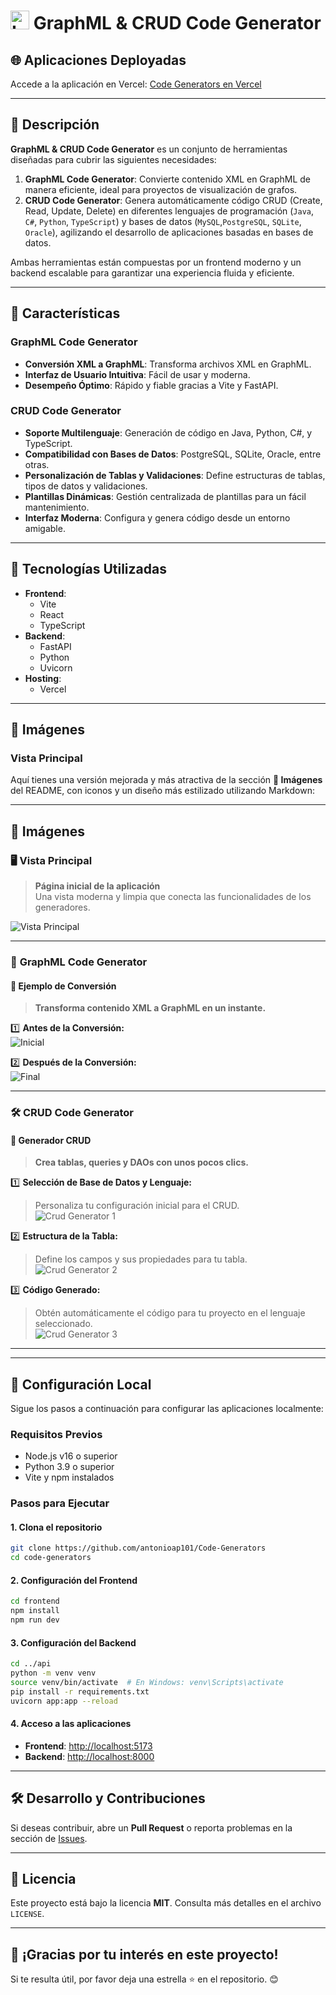 # <img src="./assets/logo.png" alt="Logo" width="30" height="30" /> GraphML & CRUD Code Generator

## 🌐 Aplicaciones Deployadas

Accede a la aplicación en Vercel: [Code Generators en Vercel](https://code-generators-aag.vercel.app/)

---

## 📖 Descripción

**GraphML & CRUD Code Generator** es un conjunto de herramientas diseñadas para cubrir las siguientes necesidades:

1. **GraphML Code Generator**: Convierte contenido XML en GraphML de manera eficiente, ideal para proyectos de
   visualización de grafos.
2. **CRUD Code Generator**: Genera automáticamente código CRUD (Create, Read, Update, Delete) en diferentes lenguajes de
   programación (`Java`, `C#`, `Python`, `TypeScript`) y bases de datos (`MySQL`,`PostgreSQL`, `SQLite`, `Oracle`),
   agilizando el desarrollo de aplicaciones basadas en bases de datos.

Ambas herramientas están compuestas por un frontend moderno y un backend escalable para garantizar una experiencia
fluida y eficiente.

---

## 🎯 Características

### GraphML Code Generator

- **Conversión XML a GraphML**: Transforma archivos XML en GraphML.
- **Interfaz de Usuario Intuitiva**: Fácil de usar y moderna.
- **Desempeño Óptimo**: Rápido y fiable gracias a Vite y FastAPI.

### CRUD Code Generator

- **Soporte Multilenguaje**: Generación de código en Java, Python, C#, y TypeScript.
- **Compatibilidad con Bases de Datos**: PostgreSQL, SQLite, Oracle, entre otras.
- **Personalización de Tablas y Validaciones**: Define estructuras de tablas, tipos de datos y validaciones.
- **Plantillas Dinámicas**: Gestión centralizada de plantillas para un fácil mantenimiento.
- **Interfaz Moderna**: Configura y genera código desde un entorno amigable.

---

## 🚀 Tecnologías Utilizadas

- **Frontend**:
    - Vite
    - React
    - TypeScript
- **Backend**:
    - FastAPI
    - Python
    - Uvicorn
- **Hosting**:
    - Vercel

---

## 📸 Imágenes

### Vista Principal

Aquí tienes una versión mejorada y más atractiva de la sección **📸 Imágenes** del README, con iconos y un diseño más
estilizado utilizando Markdown:

---

## 📸 Imágenes

### 🖥️ Vista Principal

> **Página inicial de la aplicación**  
> Una vista moderna y limpia que conecta las funcionalidades de los generadores.

![Vista Principal](./assets/main-page.png)

---

### 🧩 **GraphML Code Generator**

#### 🔄 Ejemplo de Conversión

> **Transforma contenido XML a GraphML en un instante.**

1️⃣ **Antes de la Conversión:**  
![Inicial](./assets/graphml-generator-1.png)

2️⃣ **Después de la Conversión:**  
![Final](./assets/graphml-generator-2.png)

---

### 🛠️ **CRUD Code Generator**

#### 🌟 Generador CRUD

> **Crea tablas, queries y DAOs con unos pocos clics.**

1️⃣ **Selección de Base de Datos y Lenguaje:**
> Personaliza tu configuración inicial para el CRUD.  
![Crud Generator 1](./assets/crud-generator-1.png)

2️⃣ **Estructura de la Tabla:**
> Define los campos y sus propiedades para tu tabla.  
![Crud Generator 2](./assets/crud-generator-2.png)

3️⃣ **Código Generado:**
> Obtén automáticamente el código para tu proyecto en el lenguaje seleccionado.  
![Crud Generator 3](./assets/crud-generator-3.png)

---

---

## 🔧 Configuración Local

Sigue los pasos a continuación para configurar las aplicaciones localmente:

### Requisitos Previos

- Node.js v16 o superior
- Python 3.9 o superior
- Vite y npm instalados

### Pasos para Ejecutar

#### 1. Clona el repositorio

```bash
git clone https://github.com/antonioap101/Code-Generators
cd code-generators
```

#### 2. Configuración del Frontend

```bash
cd frontend
npm install
npm run dev
```

#### 3. Configuración del Backend

```bash
cd ../api
python -m venv venv
source venv/bin/activate  # En Windows: venv\Scripts\activate
pip install -r requirements.txt
uvicorn app:app --reload
```

#### 4. Acceso a las aplicaciones

- **Frontend**: [http://localhost:5173](http://localhost:5173)
- **Backend**: [http://localhost:8000](http://localhost:8000)

---

## 🛠️ Desarrollo y Contribuciones

Si deseas contribuir, abre un **Pull Request** o reporta problemas en la sección
de [Issues](https://github.com/antonioap101/code-generators/issues).

---

## 📝 Licencia

Este proyecto está bajo la licencia **MIT**. Consulta más detalles en el archivo `LICENSE`.

---

## 🌟 ¡Gracias por tu interés en este proyecto!

Si te resulta útil, por favor deja una estrella ⭐ en el repositorio. 😊